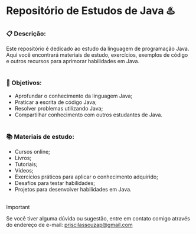 # Repositório de Estudos de Java ♨️

### **📋 Descrição:**
Este repositório é dedicado ao estudo da linguagem de programação Java. Aqui você encontrará materiais de estudo, exercícios, exemplos de código e outros recursos para aprimorar habilidades em Java.
<br/><br/>
### **🎯 Objetivos:**

- Aprofundar o conhecimento da linguagem Java;
- Praticar a escrita de código Java;
- Resolver problemas utilizando Java;
- Compartilhar conhecimento com outros estudantes de Java.
<br/><br/>
### **📚 Materiais de estudo:**
- Cursos online;
- Livros;
- Tutoriais;
- Vídeos;
- Exercícios práticos para aplicar o conhecimento adquirido;
- Desafios para testar habilidades;
- Projetos para desenvolver habilidades em Java.
<br/><br/>
> [!IMPORTANT]
Se você tiver alguma dúvida ou sugestão, entre em contato comigo através do endereço de e-mail: priscilassouzap@gmail.com
